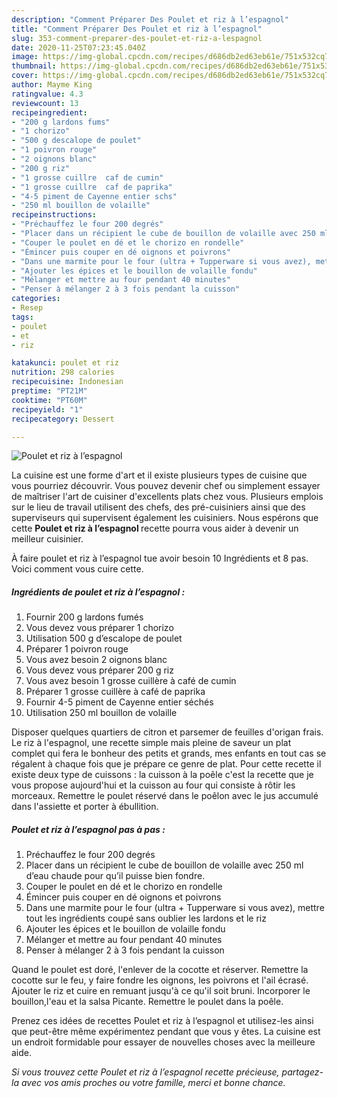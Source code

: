 ```yaml
---
description: "Comment Préparer Des Poulet et riz à l’espagnol"
title: "Comment Préparer Des Poulet et riz à l’espagnol"
slug: 353-comment-preparer-des-poulet-et-riz-a-lespagnol
date: 2020-11-25T07:23:45.040Z
image: https://img-global.cpcdn.com/recipes/d686db2ed63eb61e/751x532cq70/poulet-et-riz-a-lespagnol-photo-principale-de-la-recette.jpg
thumbnail: https://img-global.cpcdn.com/recipes/d686db2ed63eb61e/751x532cq70/poulet-et-riz-a-lespagnol-photo-principale-de-la-recette.jpg
cover: https://img-global.cpcdn.com/recipes/d686db2ed63eb61e/751x532cq70/poulet-et-riz-a-lespagnol-photo-principale-de-la-recette.jpg
author: Mayme King
ratingvalue: 4.3
reviewcount: 13
recipeingredient:
- "200 g lardons fums"
- "1 chorizo"
- "500 g descalope de poulet"
- "1 poivron rouge"
- "2 oignons blanc"
- "200 g riz"
- "1 grosse cuillre  caf de cumin"
- "1 grosse cuillre  caf de paprika"
- "4-5 piment de Cayenne entier schs"
- "250 ml bouillon de volaille"
recipeinstructions:
- "Préchauffez le four 200 degrés"
- "Placer dans un récipient le cube de bouillon de volaille avec 250 ml d’eau chaude pour qu’il puisse bien fondre."
- "Couper le poulet en dé et le chorizo en rondelle"
- "Émincer puis couper en dé oignons et poivrons"
- "Dans une marmite pour le four (ultra + Tupperware si vous avez), mettre tout les ingrédients coupé sans oublier les lardons et le riz"
- "Ajouter les épices et le bouillon de volaille fondu"
- "Mélanger et mettre au four pendant 40 minutes"
- "Penser à mélanger 2 à 3 fois pendant la cuisson"
categories:
- Resep
tags:
- poulet
- et
- riz

katakunci: poulet et riz 
nutrition: 298 calories
recipecuisine: Indonesian
preptime: "PT21M"
cooktime: "PT60M"
recipeyield: "1"
recipecategory: Dessert

---
```



![Poulet et riz à l’espagnol](https://img-global.cpcdn.com/recipes/d686db2ed63eb61e/751x532cq70/poulet-et-riz-a-lespagnol-photo-principale-de-la-recette.jpg)

La cuisine est une forme d'art et il existe plusieurs types de cuisine que vous pourriez découvrir. Vous pouvez devenir chef ou simplement essayer de maîtriser l'art de cuisiner d'excellents plats chez vous. Plusieurs emplois sur le lieu de travail utilisent des chefs, des pré-cuisiniers ainsi que des superviseurs qui supervisent également les cuisiniers. Nous espérons que cette <strong> Poulet et riz à l’espagnol </strong> recette pourra vous aider à devenir un meilleur cuisinier.

<!--inarticleads1-->

À faire poulet et riz à l’espagnol tue avoir besoin 10 Ingrédients et 8 pas. Voici comment vous cuire cette.

##### Ingrédients de poulet et riz à l’espagnol :

1. Fournir 200 g lardons fumés
1. Vous devez vous préparer 1 chorizo
1. Utilisation 500 g d’escalope de poulet
1. Préparer 1 poivron rouge
1. Vous avez besoin 2 oignons blanc
1. Vous devez vous préparer 200 g riz
1. Vous avez besoin 1 grosse cuillère à café de cumin
1. Préparer 1 grosse cuillère à café de paprika
1. Fournir 4-5 piment de Cayenne entier séchés
1. Utilisation 250 ml bouillon de volaille


Disposer quelques quartiers de citron et parsemer de feuilles d&#39;origan frais. Le riz à l&#39;espagnol, une recette simple mais pleine de saveur un plat complet qui fera le bonheur des petits et grands, mes enfants en tout cas se régalent à chaque fois que je prépare ce genre de plat. Pour cette recette il existe deux type de cuissons : la cuisson à la poêle c&#39;est la recette que je vous propose aujourd&#39;hui et la cuisson au four qui consiste à rôtir les morceaux. Remettre le poulet réservé dans le poêlon avec le jus accumulé dans l&#39;assiette et porter à ébullition. 

<!--inarticleads2-->

##### Poulet et riz à l’espagnol pas à pas :

1. Préchauffez le four 200 degrés
1. Placer dans un récipient le cube de bouillon de volaille avec 250 ml d’eau chaude pour qu’il puisse bien fondre.
1. Couper le poulet en dé et le chorizo en rondelle
1. Émincer puis couper en dé oignons et poivrons
1. Dans une marmite pour le four (ultra + Tupperware si vous avez), mettre tout les ingrédients coupé sans oublier les lardons et le riz
1. Ajouter les épices et le bouillon de volaille fondu
1. Mélanger et mettre au four pendant 40 minutes
1. Penser à mélanger 2 à 3 fois pendant la cuisson


Quand le poulet est doré, l&#39;enlever de la cocotte et réserver. Remettre la cocotte sur le feu, y faire fondre les oignons, les poivrons et l&#39;ail écrasé. Ajouter le riz et cuire en remuant jusqu&#39;à ce qu&#39;il soit bruni. Incorporer le bouillon,l&#39;eau et la salsa Picante. Remettre le poulet dans la poêle. 

<!--inarticleads1-->

<p>
Prenez ces idées de recettes Poulet et riz à l’espagnol et utilisez-les ainsi que peut-être même expérimentez pendant que vous y êtes. La cuisine est un endroit formidable pour essayer de nouvelles choses avec la meilleure aide.
</p>

<p>
<i>Si vous trouvez cette Poulet et riz à l’espagnol recette précieuse, partagez-la avec vos amis proches ou votre famille, merci et bonne chance.</i>
</p>
